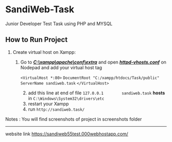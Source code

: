# SandiWeb-Task
Junior Developer Test Task using PHP and MYSQL

## How to Run Project 

1. Create virtual host on Xampp:

   1. Go to <u>***C:\xampp\apache\conf\extra***</u> and open  <u>***httpd-vhosts.conf***</u> on Nodepad and  add your virtual host tag 

      `<VirtualHost *:80>`
          `DocumentRoot "C:/xampp/htdocs/Task/public"`
          `ServerName sandiweb.task`
      `</VirtualHost>`

      2. add this line at end of file `127.0.0.1        sandiweb.task` **hosts**  in `C:\Windows\System32\drivers\etc`
      3. restart your Xampp
      4. run `http://sandiweb.task/`

Notes : You will find screenshots of project in screenshots folder <br><hr>
website link https://sandiweb55test.000webhostapp.com/
